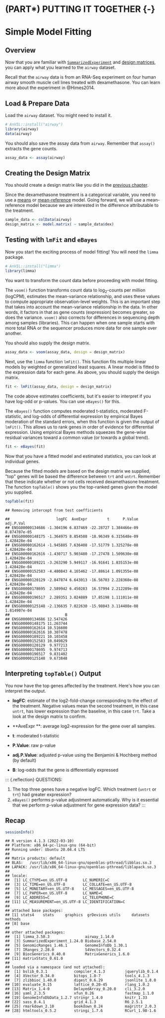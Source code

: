 # (PART\*) PUTTING IT TOGETHER {-}

# Simple Model Fitting

## Overview

Now that you are familiar with [`SummarizedExperiment`](summarizedexperiment.html#summarizedexperiment) and [design matrices](design-matrices.html#design-matrices), you can apply what you learned to the `airway` dataset. 

Recall that the `airway` data is from an RNA-Seq experiment on four human airway smooth muscle cell lines treated with dexamethasone. You can learn more about the experiment in @Himes2014. 

## Load & Prepare Data

Load the `airway` dataset. You might need to install it.


```r
# AnVIL::install("airway")
library(airway)
data(airway)
```

You should also save the assay data from `airway`. Remember that `assay()` extracts the gene counts.


```r
assay_data <- assay(airway)
```

## Creating the Design Matrix

You should create a design matrix like you did in the [previous chapter](design-matrices.html#inpractice). 

Since the dexamethasone treatment is a categorical variable, you need to use a [means](#means) or [mean-reference](#meanref) model. Going forward, we will use a mean-reference model because we are interested in the difference attributable to the treatment.


```r
sample_data <- colData(airway)
design_matrix <- model.matrix( ~ sample_data$dex)
```

## Testing with `lmFit` and `eBayes`

Now you start the exciting process of model fitting! You will need the `limma` package.


```r
# AnVIL::install("limma")
library(limma)
```

You want to transform the count data before proceeding with model fitting. 

The `voom()` function transforms count data to $\log_{2}$-counts per million (logCPM), estimates the mean-variance relationship, and uses these values to compute appropriate observation-level weights. This is an important step that takes into account the mean-variance relationship in the data. In other words, it factors in that as gene counts (expression) becomes greater, so does the variance. `voom()` also corrects for differences in sequencing depth among samples (libraries). This can happen when one sample starts with more total RNA or the sequencer produces more data for one sample over another.

You should also supply the design matrix.


```r
assay_data <- voom(assay_data, design = design_matrix)
```

Next, use the `limma` function `lmFit()`. This function fits multiple linear models by weighted or generalized least squares. A linear model is fitted to the expression data for each gene. As above, you should supply the design matrix.


```r
fit <- lmFit(assay_data, design = design_matrix)
```

The code above estimates coefficients, but it's easier to interpret if you have log-odd or p-values. You can use `eBayes()` for this. 

The `eBayes()` function computes moderated t-statistics, moderated F-statistic, and log-odds of differential expression by empirical Bayes moderation of the standard errors, when this function is given the output of `lmFit()`. This allows us to rank genes in order of evidence for differential expression. Using empirical Bayes methods squeezes the gene-wise residual variances toward a common value (or towards a global trend).


```r
fit <- eBayes(fit)
```

Now that you have a fitted model and estimated statistics, you can look at individual genes. 

Because the fitted models are based on the design matrix we supplied, "top" genes will be based the difference between `trt` and `untrt`. Remember that these indicate whether or not cells received dexamethasone treatment. The function `topTable()` shows you the top-ranked genes given the model you supplied.


```r
topTable(fit)
```

```
## Removing intercept from test coefficients
```

```
##                     logFC  AveExpr         t      P.Value    adj.P.Val
## ENSG00000134686 -1.304196 6.837469 -22.28727 1.384466e-09 8.874707e-05
## ENSG00000148175 -1.364975 8.854588 -18.96349 6.315648e-09 1.428428e-04
## ENSG00000162614 -1.945885 7.636408 -17.51779 1.325278e-08 1.428428e-04
## ENSG00000162616 -1.430717 5.903480 -17.27478 1.509630e-08 1.428428e-04
## ENSG00000189221 -3.263290 5.949117 -16.91641 1.835153e-08 1.428428e-04
## ENSG00000152583 -4.480843 4.165462 -17.88614 1.091355e-08 1.428428e-04
## ENSG00000120129 -2.847874 6.643013 -16.56703 2.228368e-08 1.428428e-04
## ENSG00000178695  2.589942 6.450283  16.57994 2.212289e-08 1.428428e-04
## ENSG00000196517  2.289351 3.024889  17.85198 1.111011e-08 1.428428e-04
## ENSG00000125148 -2.136635 7.022630 -15.98043 3.114408e-08 1.814907e-04
##                         B
## ENSG00000134686 12.547426
## ENSG00000148175 11.263744
## ENSG00000162614 10.516600
## ENSG00000162616 10.307478
## ENSG00000189221 10.103458
## ENSG00000152583 10.049829
## ENSG00000120129  9.977213
## ENSG00000178695  9.974713
## ENSG00000196517  9.831402
## ENSG00000125148  9.673848
```

## Interpreting `topTable()` Output

You now have the top genes affected by the treatment. Here's how you can interpret the output.

- **logFC**: estimate of the log2-fold-change corresponding to the effect of the treatment. Negative values mean the second treatment, in this case `untrt`, has lower expression than the baseline, in this case `trt`. Take a look at the design matrix to confirm.

- **AveExpr	**: average log2-expression for the gene over all samples.

- **t**: moderated t-statistic

- **P.Value**: raw p-value

- **adj.P.Value**: adjusted p-value using the Benjamini & Hochberg method (by default)

- **B**: log-odds that the gene is differentially expressed

::: {.reflection}
QUESTIONS:

1. The top three genes have a negative logFC. Which treatment (`untrt` or `trt`) had greater expression?
2. `eBayes()` performs p-value adjustment automatically. Why is it essential that we perform p-value adjustment for gene expression data?
:::

## Recap


```r
sessionInfo()
```

```
## R version 4.1.3 (2022-03-10)
## Platform: x86_64-pc-linux-gnu (64-bit)
## Running under: Ubuntu 20.04.4 LTS
## 
## Matrix products: default
## BLAS:   /usr/lib/x86_64-linux-gnu/openblas-pthread/libblas.so.3
## LAPACK: /usr/lib/x86_64-linux-gnu/openblas-pthread/liblapack.so.3
## 
## locale:
##  [1] LC_CTYPE=en_US.UTF-8       LC_NUMERIC=C              
##  [3] LC_TIME=en_US.UTF-8        LC_COLLATE=en_US.UTF-8    
##  [5] LC_MONETARY=en_US.UTF-8    LC_MESSAGES=en_US.UTF-8   
##  [7] LC_PAPER=en_US.UTF-8       LC_NAME=C                 
##  [9] LC_ADDRESS=C               LC_TELEPHONE=C            
## [11] LC_MEASUREMENT=en_US.UTF-8 LC_IDENTIFICATION=C       
## 
## attached base packages:
## [1] stats4    stats     graphics  grDevices utils     datasets  methods  
## [8] base     
## 
## other attached packages:
##  [1] limma_3.50.3                airway_1.14.0              
##  [3] SummarizedExperiment_1.24.0 Biobase_2.54.0             
##  [5] GenomicRanges_1.46.1        GenomeInfoDb_1.30.1        
##  [7] IRanges_2.28.0              S4Vectors_0.32.4           
##  [9] BiocGenerics_0.40.0         MatrixGenerics_1.6.0       
## [11] matrixStats_0.61.0         
## 
## loaded via a namespace (and not attached):
##  [1] bslib_0.3.1            compiler_4.1.3         jquerylib_0.1.4       
##  [4] XVector_0.34.0         bitops_1.0-7           tools_4.1.3           
##  [7] zlibbioc_1.40.0        digest_0.6.29          jsonlite_1.8.0        
## [10] evaluate_0.15          lattice_0.20-45        rlang_1.0.2           
## [13] Matrix_1.4-0           DelayedArray_0.20.0    cli_3.2.0             
## [16] yaml_2.3.5             xfun_0.26              fastmap_1.1.0         
## [19] GenomeInfoDbData_1.2.7 stringr_1.4.0          knitr_1.33            
## [22] sass_0.4.1             grid_4.1.3             R6_2.5.1              
## [25] rmarkdown_2.10         bookdown_0.24          magrittr_2.0.3        
## [28] htmltools_0.5.2        stringi_1.7.6          RCurl_1.98-1.6
```
